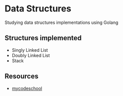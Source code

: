 # Data Structures

Studying data structures implementations using Golang

## Structures implemented
- Singly Linked List
- Doubly Linked List
- Stack

## Resources

- [mycodeschool](https://www.youtube.com/channel/UClEEsT7DkdVO_fkrBw0OTrA)